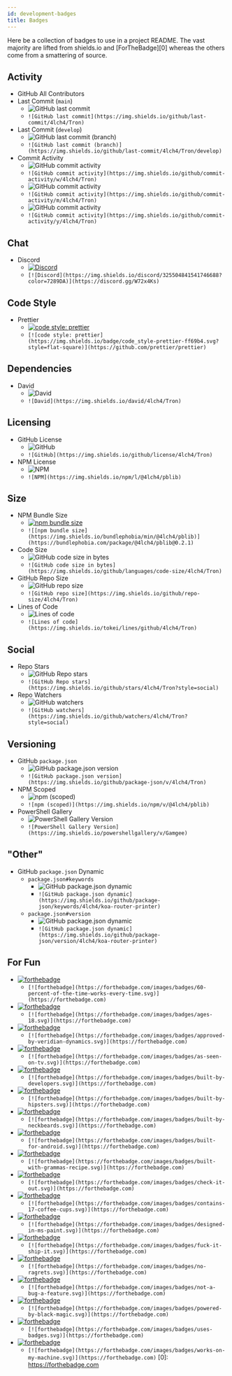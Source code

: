 ```yaml
---
id: development-badges
title: Badges
---
```


Here be a collection of badges to use in a project README. The vast majority are lifted from shields.io and [ForTheBadge][0] whereas the others come from a smattering of source.

## Activity

- GitHub All Contributors
- Last Commit (`main`)
  - ![GitHub last commit](https://img.shields.io/github/last-commit/4lch4/Tron)
  - `![GitHub last commit](https://img.shields.io/github/last-commit/4lch4/Tron)`
- Last Commit (`develop`)
  - ![GitHub last commit (branch)](https://img.shields.io/github/last-commit/4lch4/Tron/develop)
  - `![GitHub last commit (branch)](https://img.shields.io/github/last-commit/4lch4/Tron/develop)`
- Commit Activity
  - ![GitHub commit activity](https://img.shields.io/github/commit-activity/w/4lch4/Tron)
  - `![GitHub commit activity](https://img.shields.io/github/commit-activity/w/4lch4/Tron)`
  - ![GitHub commit activity](https://img.shields.io/github/commit-activity/m/4lch4/Tron)
  - `![GitHub commit activity](https://img.shields.io/github/commit-activity/m/4lch4/Tron)`
  - ![GitHub commit activity](https://img.shields.io/github/commit-activity/y/4lch4/Tron)
  - `![GitHub commit activity](https://img.shields.io/github/commit-activity/y/4lch4/Tron)`

## Chat

- Discord
  - [![Discord](https://img.shields.io/discord/325504841541746688?color=7289DA)](https://discord.gg/W72x4Ks)
  - `[![Discord](https://img.shields.io/discord/325504841541746688?color=7289DA)](https://discord.gg/W72x4Ks)`

## Code Style

- Prettier
  - [![code style: prettier](https://img.shields.io/badge/code_style-prettier-ff69b4.svg?style=flat-square)](https://github.com/prettier/prettier)
  - `[![code style: prettier](https://img.shields.io/badge/code_style-prettier-ff69b4.svg?style=flat-square)](https://github.com/prettier/prettier)`

## Dependencies

- David
  - ![David](https://img.shields.io/david/4lch4/Tron)
  - `![David](https://img.shields.io/david/4lch4/Tron)`

## Licensing

- GitHub License
  - ![GitHub](https://img.shields.io/github/license/4lch4/Tron)
  - `![GitHub](https://img.shields.io/github/license/4lch4/Tron)`
- NPM License
  - ![NPM](https://img.shields.io/npm/l/@4lch4/pblib)
  - `![NPM](https://img.shields.io/npm/l/@4lch4/pblib)`

## Size

- NPM Bundle Size
  - [![npm bundle size](https://img.shields.io/bundlephobia/min/@4lch4/pblib)](https://bundlephobia.com/package/@4lch4/pblib@0.2.1)
  - `![[npm bundle size](https://img.shields.io/bundlephobia/min/@4lch4/pblib)](https://bundlephobia.com/package/@4lch4/pblib@0.2.1)`
- Code Size
  - ![GitHub code size in bytes](https://img.shields.io/github/languages/code-size/4lch4/Tron)
  - `![GitHub code size in bytes](https://img.shields.io/github/languages/code-size/4lch4/Tron)`
- GitHub Repo Size
  - ![GitHub repo size](https://img.shields.io/github/repo-size/4lch4/Tron)
  - `![GitHub repo size](https://img.shields.io/github/repo-size/4lch4/Tron)`
- Lines of Code
  - ![Lines of code](https://img.shields.io/tokei/lines/github/4lch4/Tron)
  - `![Lines of code](https://img.shields.io/tokei/lines/github/4lch4/Tron)`

## Social

- Repo Stars
  - ![GitHub Repo stars](https://img.shields.io/github/stars/4lch4/Tron?style=social)
  - `![GitHub Repo stars](https://img.shields.io/github/stars/4lch4/Tron?style=social)`
- Repo Watchers
  - ![GitHub watchers](https://img.shields.io/github/watchers/4lch4/Tron?style=social)
  - `![GitHub watchers](https://img.shields.io/github/watchers/4lch4/Tron?style=social)`

## Versioning

- GitHub `package.json`
  - ![GitHub package.json version](https://img.shields.io/github/package-json/v/4lch4/Tron)
  - `![GitHub package.json version](https://img.shields.io/github/package-json/v/4lch4/Tron)`
- NPM Scoped
  - ![npm (scoped)](https://img.shields.io/npm/v/@4lch4/pblib)
  - `![npm (scoped)](https://img.shields.io/npm/v/@4lch4/pblib)`
- PowerShell Gallery
  - ![PowerShell Gallery Version](https://img.shields.io/powershellgallery/v/Gamgee)
  - `![PowerShell Gallery Version](https://img.shields.io/powershellgallery/v/Gamgee)`

## "Other"

- GitHub `package.json` Dynamic
  - `package.json#keywords`
    - ![GitHub package.json dynamic](https://img.shields.io/github/package-json/keywords/4lch4/koa-router-printer)
    - `![GitHub package.json dynamic](https://img.shields.io/github/package-json/keywords/4lch4/koa-router-printer)`
  - `package.json#version`
    - ![GitHub package.json dynamic](https://img.shields.io/github/package-json/version/4lch4/koa-router-printer)
    - `![GitHub package.json dynamic](https://img.shields.io/github/package-json/version/4lch4/koa-router-printer)`

## For Fun

- [![forthebadge](https://forthebadge.com/images/badges/60-percent-of-the-time-works-every-time.svg)](https://forthebadge.com)
  - `[![forthebadge](https://forthebadge.com/images/badges/60-percent-of-the-time-works-every-time.svg)](https://forthebadge.com)`
- [![forthebadge](https://forthebadge.com/images/badges/ages-18.svg)](https://forthebadge.com)
  - `[![forthebadge](https://forthebadge.com/images/badges/ages-18.svg)](https://forthebadge.com)`
- [![forthebadge](https://forthebadge.com/images/badges/approved-by-veridian-dynamics.svg)](https://forthebadge.com)
  - `[![forthebadge](https://forthebadge.com/images/badges/approved-by-veridian-dynamics.svg)](https://forthebadge.com)`
- [![forthebadge](https://forthebadge.com/images/badges/as-seen-on-tv.svg)](https://forthebadge.com)
  - `[![forthebadge](https://forthebadge.com/images/badges/as-seen-on-tv.svg)](https://forthebadge.com)`
- [![forthebadge](https://forthebadge.com/images/badges/built-by-developers.svg)](https://forthebadge.com)
  - `[![forthebadge](https://forthebadge.com/images/badges/built-by-developers.svg)](https://forthebadge.com)`
- [![forthebadge](https://forthebadge.com/images/badges/built-by-hipsters.svg)](https://forthebadge.com)
  - `[![forthebadge](https://forthebadge.com/images/badges/built-by-hipsters.svg)](https://forthebadge.com)`
- [![forthebadge](https://forthebadge.com/images/badges/built-by-neckbeards.svg)](https://forthebadge.com)
  - `[![forthebadge](https://forthebadge.com/images/badges/built-by-neckbeards.svg)](https://forthebadge.com)`
- [![forthebadge](https://forthebadge.com/images/badges/built-for-android.svg)](https://forthebadge.com)
  - `[![forthebadge](https://forthebadge.com/images/badges/built-for-android.svg)](https://forthebadge.com)`
- [![forthebadge](https://forthebadge.com/images/badges/built-with-grammas-recipe.svg)](https://forthebadge.com)
  - `[![forthebadge](https://forthebadge.com/images/badges/built-with-grammas-recipe.svg)](https://forthebadge.com)`
- [![forthebadge](https://forthebadge.com/images/badges/check-it-out.svg)](https://forthebadge.com)
  - `[![forthebadge](https://forthebadge.com/images/badges/check-it-out.svg)](https://forthebadge.com)`
- [![forthebadge](https://forthebadge.com/images/badges/contains-17-coffee-cups.svg)](https://forthebadge.com)
  - `[![forthebadge](https://forthebadge.com/images/badges/contains-17-coffee-cups.svg)](https://forthebadge.com)`
- [![forthebadge](https://forthebadge.com/images/badges/designed-in-ms-paint.svg)](https://forthebadge.com)
  - `[![forthebadge](https://forthebadge.com/images/badges/designed-in-ms-paint.svg)](https://forthebadge.com)`
- [![forthebadge](https://forthebadge.com/images/badges/fuck-it-ship-it.svg)](https://forthebadge.com)
  - `[![forthebadge](https://forthebadge.com/images/badges/fuck-it-ship-it.svg)](https://forthebadge.com)`
- [![forthebadge](https://forthebadge.com/images/badges/no-ragrets.svg)](https://forthebadge.com)
  - `[![forthebadge](https://forthebadge.com/images/badges/no-ragrets.svg)](https://forthebadge.com)`
- [![forthebadge](https://forthebadge.com/images/badges/not-a-bug-a-feature.svg)](https://forthebadge.com)
  - `[![forthebadge](https://forthebadge.com/images/badges/not-a-bug-a-feature.svg)](https://forthebadge.com)`
- [![forthebadge](https://forthebadge.com/images/badges/powered-by-black-magic.svg)](https://forthebadge.com)
  - `[![forthebadge](https://forthebadge.com/images/badges/powered-by-black-magic.svg)](https://forthebadge.com)`
- [![forthebadge](https://forthebadge.com/images/badges/uses-badges.svg)](https://forthebadge.com)
  - `[![forthebadge](https://forthebadge.com/images/badges/uses-badges.svg)](https://forthebadge.com)`
- [![forthebadge](https://forthebadge.com/images/badges/works-on-my-machine.svg)](https://forthebadge.com)
  - `[![forthebadge](https://forthebadge.com/images/badges/works-on-my-machine.svg)](https://forthebadge.com)`
[0]: https://forthebadge.com
